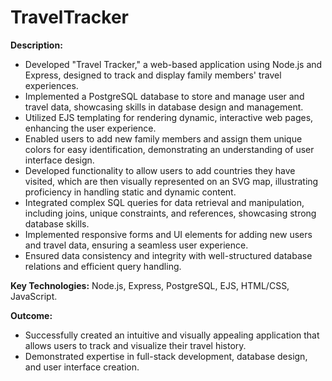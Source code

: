 # TravelTracker
<p><strong>Description:</strong></p>
<ul>
  <li>Developed "Travel Tracker," a web-based application using Node.js and Express, designed to track and display family members' travel experiences.
</li>
  <li>Implemented a PostgreSQL database to store and manage user and travel data, showcasing skills in database design and management.
</li>
  <li>Utilized EJS templating for rendering dynamic, interactive web pages, enhancing the user experience.
</li>
  <li>Enabled users to add new family members and assign them unique colors for easy identification, demonstrating an understanding of user interface design.
</li>
  <li>Developed functionality to allow users to add countries they have visited, which are then visually represented on an SVG map, illustrating proficiency in handling static and dynamic content.
</li>
  <li>Integrated complex SQL queries for data retrieval and manipulation, including joins, unique constraints, and references, showcasing strong database skills.
</li>
  <li>Implemented responsive forms and UI elements for adding new users and travel data, ensuring a seamless user experience.
</li>
  <li>Ensured data consistency and integrity with well-structured database relations and efficient query handling.
</li>
</ul>

<p><strong>Key Technologies:</strong> Node.js, Express, PostgreSQL, EJS, HTML/CSS, JavaScript.</p>
<p><strong>Outcome:</strong></p>
<ul>
  <li>Successfully created an intuitive and visually appealing application that allows users to track and visualize their travel history.
</li>
  <li>Demonstrated expertise in full-stack development, database design, and user interface creation.
</li>
</ul>
